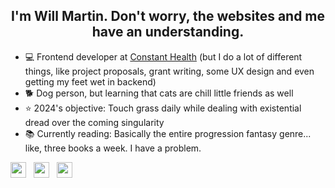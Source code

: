 <h2 align="center">I'm Will Martin. Don't worry, the websites and me have an understanding.</h2>

- 💻 Frontend developer at [Constant Health](https://www.constanthealth.ca/) (but I do a lot of different things, like project proposals, grant writing, some UX design and even getting my feet wet in backend) 
- 🐕 Dog person, but learning that cats are chill little friends as well
- ⭐ 2024's objective: Touch grass daily while dealing with existential dread over the coming singularity
- 📚 Currently reading: Basically the entire progression fantasy genre... like, three books a week. I have a problem.

 <p align='left'>
   <a href="https://www.linkedin.com/in/will-martin-a1890b184/" target="_blank"><img height="25" src="https://raw.githubusercontent.com/UjwalKandi/UjwalKandi/changes-to-readme/svg/linkedin%20rect.svg"></a>&nbsp;&nbsp;
 <a href="https://twitter.com/willjmartin" target="_blank"><img height="25" src="https://raw.githubusercontent.com/UjwalKandi/UjwalKandi/changes-to-readme/svg/twitter%20rect.svg"></a>&nbsp;&nbsp;
 <a href="https://github.com/wjkmartin" target="_blank"><img height="25" src="https://raw.githubusercontent.com/UjwalKandi/UjwalKandi/changes-to-readme/svg/github%20rect.svg"></a>&nbsp;&nbsp;
 
 </p>
